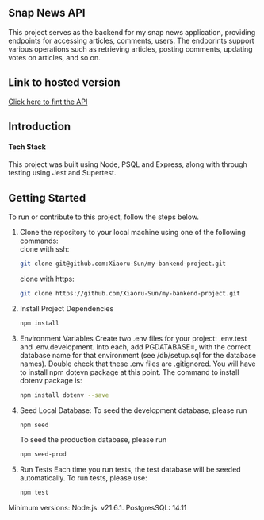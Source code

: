 ##  Snap News API

This project serves as the backend for my snap news application, providing endpoints for accessing articles, comments, users. The endporints support various operations such as retrieving articles, posting comments, updating votes on articles, and so on.

## Link to hosted version
[Click here to fint the API](https://project-nc-news-xiaoru-sun.onrender.com/api)

## Introduction
####  Tech Stack
This project was built using Node, PSQL and Express, along with through testing using Jest and Supertest.


## Getting Started
To run or contribute to this project, follow the steps below.
1. Clone the repository to your local machine using one of the following commands:<br>
   clone with ssh:
   ```sh
   git clone git@github.com:Xiaoru-Sun/my-bankend-project.git
   ```

   clone with https:
   ```sh
   git clone https://github.com/Xiaoru-Sun/my-bankend-project.git
   ```

2. Install Project Dependencies
   ```sh
   npm install
   ```

3. Environment Variables
   Create two .env files for your project: .env.test and .env.development. Into each, add PGDATABASE=, with the correct database name for that environment (see /db/setup.sql for the database names). Double check that these .env files are .gitignored.
   You will have to install npm dotevn package at this point. The command to install dotenv package is:

   ```sh
   npm install dotenv --save
   ```

4. Seed Local Database:
   To seed the development database, please run
   ```sh
   npm seed
   ```
   To seed the production database, please run
   ```sh
   npm seed-prod
   ```

5. Run Tests
   Each time you run tests, the test database will be seeded automatically. To run tests, please use:
   ```sh
   npm test
   ```

Minimum versions: 
   Node.js: v21.6.1.
   PostgresSQL: 14.11
